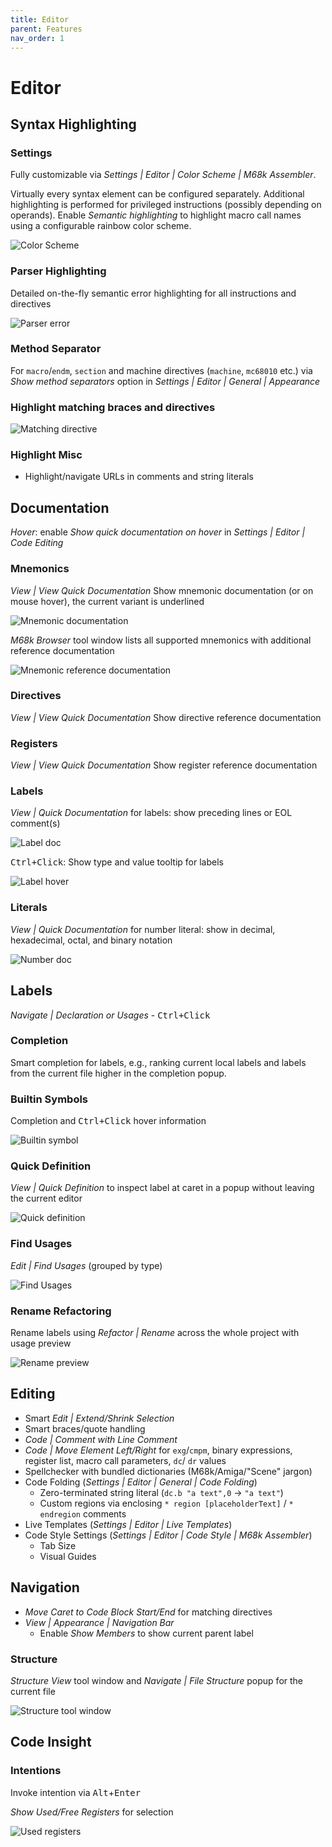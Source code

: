 ```yaml
---
title: Editor
parent: Features
nav_order: 1
---
```


# Editor

## Syntax Highlighting

### Settings

Fully customizable via *Settings \| Editor \| Color Scheme \| M68k Assembler*.

Virtually every syntax element can be configured separately.
Additional highlighting is performed for privileged instructions (possibly depending on operands).
Enable _Semantic highlighting_ to highlight macro call names using a configurable rainbow color scheme.

![Color Scheme](../assets/editor/color_scheme.png)

### Parser Highlighting

Detailed on-the-fly semantic error highlighting for all instructions and directives

![Parser error](../assets/editor/parser_error.png)

### Method Separator

For `macro`/`endm`, `section` and machine directives (`machine`, `mc68010` etc.) via *Show method separators* option in *Settings \| Editor \| General \| Appearance*

### Highlight matching braces and directives

![Matching directive](../assets/editor/matching_directive.png)

### Highlight Misc

* Highlight/navigate URLs in comments and string literals

## Documentation

_Hover_: enable _Show quick documentation on hover_ in *Settings \| Editor \| Code Editing*

### Mnemonics

_View \| View Quick Documentation_ Show mnemonic documentation (or on mouse hover), the current variant is underlined

![Mnemonic documentation](../assets/editor/hover_doc.png)

_M68k Browser_ tool window lists all supported mnemonics with additional reference documentation

![Mnemonic reference documentation](../assets/ide/reference_doc.png)

### Directives

_View \| View Quick Documentation_ Show directive reference documentation

### Registers

_View \| View Quick Documentation_ Show register reference documentation

### Labels

*View \| Quick Documentation* for labels: show preceding lines or EOL comment(s)

![Label doc](../assets/editor/label_doc.png)

<kbd>Ctrl+Click</kbd>: Show type and value tooltip for labels

![Label hover](../assets/editor/label_hover.png)

### Literals

*View \| Quick Documentation* for number literal: show in decimal, hexadecimal, octal, and binary notation

![Number doc](../assets/editor/number_doc.png)

## Labels

*Navigate \| Declaration or Usages* - <kbd>Ctrl+Click</kbd>

### Completion

Smart completion for labels, e.g., ranking current local labels and labels from the current file higher in the
completion popup.

### Builtin Symbols

Completion and <kbd>Ctrl+Click</kbd> hover information

![Builtin symbol](../assets/editor/builtin_symbol.png)

### Quick Definition

*View \| Quick Definition* to inspect label at caret in a popup without leaving the current editor

![Quick definition](../assets/editor/quick_definition.png)

### Find Usages

*Edit \| Find Usages* (grouped by type)

![Find Usages](../assets/editor/find_usages.png)

### Rename Refactoring

Rename labels using *Refactor \| Rename* across the whole project with usage preview

![Rename preview](../assets/editor/rename_preview.png)

## Editing

* Smart *Edit \| Extend/Shrink Selection*
* Smart braces/quote handling
* *Code \| Comment with Line Comment*
* *Code \| Move Element Left/Right* for `exg`/`cmpm`, binary expressions, register list, macro call parameters, `dc`/
  `dr` values
* Spellchecker with bundled dictionaries (M68k/Amiga/"Scene" jargon)
* Code Folding (*Settings \| Editor \| General \| Code Folding*)
  * Zero-terminated string literal (`dc.b "a text",0` &rarr; `"a text"`)
  * Custom regions via enclosing `* region [placeholderText]` / `* endregion` comments
* Live Templates (*Settings \| Editor \| Live Templates*)
* Code Style Settings (*Settings \| Editor \| Code Style \| M68k Assembler*)
  * Tab Size
  * Visual Guides

## Navigation

* *Move Caret to Code Block Start/End* for matching directives
* *View \| Appearance \| Navigation Bar* 
  * Enable _Show Members_ to show current parent label

### Structure

*Structure View* tool window and *Navigate \| File Structure* popup for the current file

![Structure tool window](../assets/editor/structure_toolwindow.png)

## Code Insight

### Intentions

Invoke intention via <kbd>Alt</kbd>+<kbd>Enter</kbd>

*Show Used/Free Registers* for selection

![Used registers](../assets/editor/used_registers.png)
